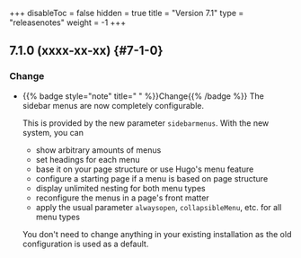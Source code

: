 +++
disableToc = false
hidden = true
title = "Version 7.1"
type = "releasenotes"
weight = -1
+++

## 7.1.0 (xxxx-xx-xx) {#7-1-0}

### Change

- {{% badge style="note" title=" " %}}Change{{% /badge %}} The sidebar menus are now completely configurable.

  This is provided by the new parameter `sidebarmenus`. With the new system, you can

  - show arbitrary amounts of menus
  - set headings for each menu
  - base it on your page structure or use Hugo's menu feature
  - configure a starting page if a menu is based on page structure
  - display unlimited nesting for both menu types
  - reconfigure the menus in a page's front matter
  - apply the usual parameter `alwaysopen`, `collapsibleMenu`, etc. for all menu types

  You don't need to change anything in your existing installation as the old configuration is used as a default.
